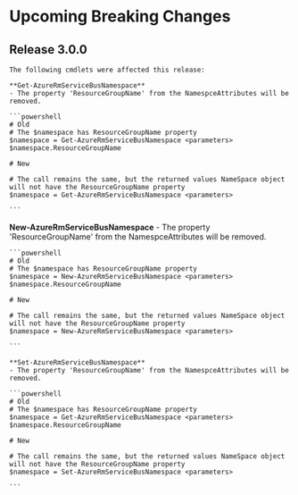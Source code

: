 <!--
    Please leave this section at the top of the breaking change documentation.

    New breaking changes should go under the section titled "Upcoming Breaking Changes", and should adhere to the following format:

    # Upcoming Breaking Changes

    ## Release X.0.0 - January 2017

    The following cmdlets were affected this release:

    **Cmdlet 1**
    - Description of what has changed

    ```powershell
    # Old
    # Sample of how the cmdlet was previously called

    # New
    # Sample of how the cmdlet should now be called
    ```

    Note: the above section follows the template found in the link below: 

    https://github.com/Azure/azure-powershell/blob/dev/documentation/breaking-changes/breaking-change-template.md
-->

# Upcoming Breaking Changes

## Release 3.0.0

    The following cmdlets were affected this release:

    **Get-AzureRmServiceBusNamespace**
    - The property 'ResourceGroupName' from the NamespceAttributes will be removed. 

    ```powershell
    # Old
	# The $namespace has ResourceGroupName property 
    $namespace = Get-AzureRmServiceBusNamespace <parameters>
	$namespace.ResourceGroupName
	
    # New

    # The call remains the same, but the returned values NameSpace object will not have the ResourceGroupName property    
    $namespace = Get-AzureRmServiceBusNamespace <parameters>
    
    ```
  
  **New-AzureRmServiceBusNamespace**
    - The property 'ResourceGroupName' from the NamespceAttributes will be removed.

    ```powershell
    # Old
	# The $namespace has ResourceGroupName property 
    $namespace = New-AzureRmServiceBusNamespace <parameters>
	$namespace.ResourceGroupName
	
    # New

    # The call remains the same, but the returned values NameSpace object will not have the ResourceGroupName property    
    $namespace = New-AzureRmServiceBusNamespace <parameters>
    
    ```
	
	**Set-AzureRmServiceBusNamespace**
    - The property 'ResourceGroupName' from the NamespceAttributes will be removed.

    ```powershell
    # Old
	# The $namespace has ResourceGroupName property 
    $namespace = Get-AzureRmServiceBusNamespace <parameters>
	$namespace.ResourceGroupName
	
    # New

    # The call remains the same, but the returned values NameSpace object will not have the ResourceGroupName property    
    $namespace = Set-AzureRmServiceBusNamespace <parameters>
    
    ```
	
